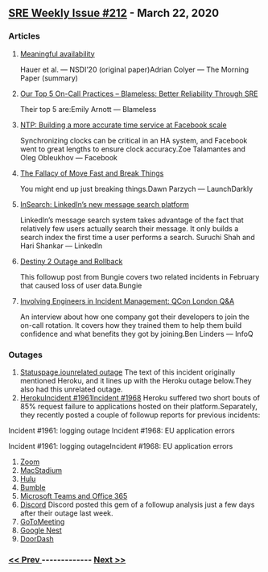 ## [SRE Weekly Issue #212](https://sreweekly.com/sre-weekly-issue-212/) - March 22, 2020
### Articles

1. [Meaningful availability](https://blog.acolyer.org/2020/02/26/meaningful-availability/)

    Hauer et al. — NSDI’20 (original paper)Adrian Colyer — The Morning Paper (summary)
1. [Our Top 5 On-Call Practices – Blameless: Better Reliability Through SRE](https://www.blameless.com/our-top-5-on-call-practices/)

    Their top 5 are:Emily Arnott — Blameless
1. [NTP: Building a more accurate time service at Facebook scale](https://engineering.fb.com/production-engineering/ntp-service/)

    Synchronizing clocks can be critical in an HA system, and Facebook went to great lengths to ensure clock accuracy.Zoe Talamantes and Oleg Obleukhov — Facebook
1. [The Fallacy of Move Fast and Break Things](https://launchdarkly.com/blog/the-fallacy-of-move-fast-and-break-things/)

    You might end up just breaking things.Dawn Parzych — LaunchDarkly
1. [InSearch: LinkedIn’s new message search platform](https://engineering.linkedin.com/blog/2020/introducing-insearch)

    LinkedIn’s message search system takes advantage of the fact that relatively few users actually search their message. It only builds a search index the first time a user performs a search. Suruchi Shah and Hari Shankar — LinkedIn
1. [Destiny 2 Outage and Rollback](https://www.bungie.net/en/News/Article/48723)

    This followup post from Bungie covers two related incidents in February that caused loss of user data.Bungie
1. [Involving Engineers in Incident Management: QCon London Q&A ](https://www.infoq.com/news/2020/03/engineers-incident-management/)

    An interview about how one company got their developers to join the on-call rotation. It covers how they trained them to help them build confidence and what benefits they got by joining.Ben Linders — InfoQ
### Outages

1. [Statuspage.iounrelated outage](https://metastatuspage.com/incidents/2pl8snrgv60x)
    The text of this incident originally mentioned Heroku, and it lines up with the Heroku outage below.They also had this unrelated outage.
1. [HerokuIncident #1961Incident #1968](https://status.heroku.com/incidents/1974)
    Heroku suffered two short bouts of 85% request failure to applications hosted on their platform.Separately, they recently posted a couple of followup reports for previous incidents:

Incident #1961: logging outage
Incident #1968: EU application errors

Incident #1961: logging outageIncident #1968: EU application errors
1. [Zoom](https://status.zoom.us/incidents/xgbq4dghxc1h)
1. [MacStadium](https://status.macstadium.com/incidents/l464rrkdg4yn)
1. [Hulu](https://popculture.com/streaming/2020/03/20/coronavirus-hulu-down-subscriber-reactions/)
1. [Bumble](https://www.republicworld.com/technology-news/apps/is-bumble-down-right-now.html)
1. [Microsoft Teams and Office 365](https://mspoweruser.com/microsoft-cloud-outages-extends-to-office-365-with-some-services-inaccessible/)
1. [Discord](https://discord.statuspage.io/incidents/62gt9cgjwdgf)
    Discord posted this gem of a followup analysis just a few days after their outage last week.
1. [GoToMeeting](https://status.gotomeeting.com/incidents/kqrc9yd3zhrz)
1. [Google Nest](https://9to5google.com/2020/03/18/nest-outage-march-2020/)
1. [DoorDash](https://twitter.com/DoorDash_Help/status/1241041482145914880)

### [ << Prev ](sreweekly-211.md) ------------- [ Next >> ](sreweekly-213.md)